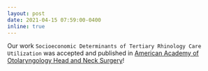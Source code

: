 ```yaml
---
layout: post
date: 2021-04-15 07:59:00-0400
inline: true
---
```


Our work `Socioeconomic Determinants of Tertiary Rhinology Care Utilization` was accepted and published in [American Academy of Otolaryngology Head and Neck Surgery](https://journals.sagepub.com/doi/full/10.1177/2473974X211009830)!
